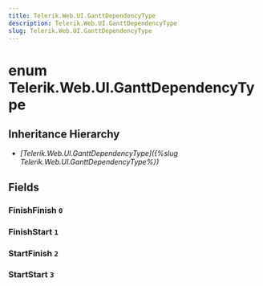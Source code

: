 ```yaml
---
title: Telerik.Web.UI.GanttDependencyType
description: Telerik.Web.UI.GanttDependencyType
slug: Telerik.Web.UI.GanttDependencyType
---
```


# enum Telerik.Web.UI.GanttDependencyType

## Inheritance Hierarchy

* *[Telerik.Web.UI.GanttDependencyType]({%slug Telerik.Web.UI.GanttDependencyType%})*

## Fields

### FinishFinish `0`

### FinishStart `1`

### StartFinish `2`

### StartStart `3`



